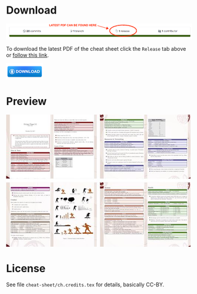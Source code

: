 
# Download


![Preview](/gfx/latest-release-r1.png)

To download the latest PDF of the cheat sheet click the `Release` tab above or [follow this link](https://github.com/ralfbiedert/eclipse-phase-2-tools/releases).

[![Download](/gfx/download.jpg)](https://github.com/ralfbiedert/eclipse-phase-2-tools/releases/download/v2017-10-22/ep2-cheat-sheet-2017-10-22.pdf)

# Preview

![Preview](/gfx/preview-cheat-sheet-r1.jpg)


# License

See file `cheat-sheet/ch.credits.tex` for details,  basically CC-BY.
